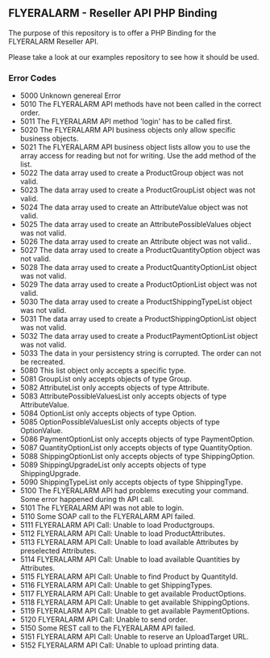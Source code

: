 ## FLYERALARM - Reseller API PHP Binding

The purpose of this repository is to offer a PHP Binding for the FLYERALARM Reseller API.

Please take a look at our examples repository to see how it should be used.


### Error Codes

 * 5000 Unknown genereal Error
 * 5010 The FLYERALARM API methods have not been called in the correct order.
 * 5011 The FLYERALARM API method 'login' has to be called first.
 * 5020 The FLYERALARM API business objects only allow specific business objects.
 * 5021 The FLYERALARM API business object lists allow you to use the array access for reading but not for writing. Use the add method of the list.
 * 5022 The data array used to create a ProductGroup object was not valid.
 * 5023 The data array used to create a ProductGroupList object was not valid.
 * 5024 The data array used to create an AttributeValue object was not valid.
 * 5025 The data array used to create an AttributePossibleValues object was not valid.
 * 5026 The data array used to create an Attribute object was not valid..
 * 5027 The data array used to create a ProductQuantityOption object was not valid.
 * 5028 The data array used to create a ProductQuantityOptionList object was not valid.
 * 5029 The data array used to create a ProductOptionList object was not valid.
 * 5030 The data array used to create a ProductShippingTypeList object was not valid.
 * 5031 The data array used to create a ProductShippingOptionList object was not valid.
 * 5032 The data array used to create a ProductPaymentOptionList object was not valid.
 * 5033 The data in your persistency string is corrupted. The order can not be recreated.
 * 5080 This list object only accepts a specific type.
 * 5081 GroupList only accepts objects of type Group.
 * 5082 AttributeList only accepts objects of type Attribute.
 * 5083 AttributePossibleValuesList only accepts objects of type AttributeValue.
 * 5084 OptionList only accepts objects of type Option.
 * 5085 OptionPossibleValuesList only accepts objects of type OptionValue.
 * 5086 PaymentOptionList only accepts objects of type PaymentOption.
 * 5087 QuantityOptionList only accepts objects of type QuantityOption.
 * 5088 ShippingOptionList only accepts objects of type ShippingOption.
 * 5089 ShippingUpgradeList only accepts objects of type ShippingUpgrade.
 * 5090 ShippingTypeList only accepts objects of type ShippingType.
 * 5100 The FLYERALARM API had problems executing your command. Some error happened during th API call.
 * 5101 The FLYERALARM API was not able to login.
 * 5110 Some SOAP call to the FLYERALARM API failed.
 * 5111 FLYERALARM API Call: Unable to load Productgroups.
 * 5112 FLYERALARM API Call: Unable to load ProductAttributes.
 * 5113 FLYERALARM API Call: Unable to load available Attributes by preselected Attributes.
 * 5114 FLYERALARM API Call: Unable to load available Quantities by Attributes.
 * 5115 FLYERALARM API Call: Unable to find Product by QuantityId.
 * 5116 FLYERALARM API Call: Unable to get ShippingTypes.
 * 5117 FLYERALARM API Call: Unable to get available ProductOptions.
 * 5118 FLYERALARM API Call: Unable to get available ShippingOptions.
 * 5119 FLYERALARM API Call: Unable to get available PaymentOptions.
 * 5120 FLYERALARM API Call: Unable to send order.
 * 5150 Some REST call to the FLYERALARM API failed.
 * 5151 FLYERALARM API Call: Unable to reserve an UploadTarget URL.
 * 5152 FLYERALARM API Call: Unable to upload printing data.